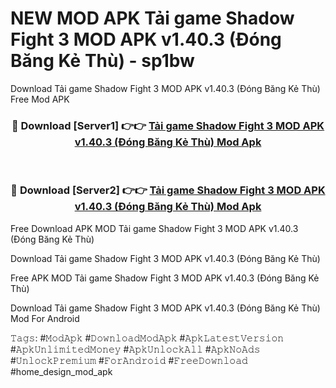 # NEW MOD APK Tải game Shadow Fight 3 MOD APK v1.40.3 (Đóng Băng Kẻ Thù) - sp1bw
Download Tải game Shadow Fight 3 MOD APK v1.40.3 (Đóng Băng Kẻ Thù) Free Mod APK

<div align="center">
<h3>🔴 Download [Server1] 👉👉 <a href="https://apk-comot.site?title=Tải_game_Shadow_Fight_3_MOD_APK_v1.40.3_(Đóng_Băng_Kẻ_Thù)">Tải game Shadow Fight 3 MOD APK v1.40.3 (Đóng Băng Kẻ Thù) Mod Apk</a></h3><br>

<h3>🔴 Download [Server2] 👉👉 <a href="https://apk-comot.site?title=Tải_game_Shadow_Fight_3_MOD_APK_v1.40.3_(Đóng_Băng_Kẻ_Thù)">Tải game Shadow Fight 3 MOD APK v1.40.3 (Đóng Băng Kẻ Thù) Mod Apk</a></h3>
</div>


Free Download APK MOD Tải game Shadow Fight 3 MOD APK v1.40.3 (Đóng Băng Kẻ Thù)

Download Tải game Shadow Fight 3 MOD APK v1.40.3 (Đóng Băng Kẻ Thù) 

Free APK MOD Tải game Shadow Fight 3 MOD APK v1.40.3 (Đóng Băng Kẻ Thù) 

Download Tải game Shadow Fight 3 MOD APK v1.40.3 (Đóng Băng Kẻ Thù) Mod For Android

𝚃𝚊𝚐𝚜: #𝙼𝚘𝚍𝙰𝚙𝚔 #𝙳𝚘𝚠𝚗𝚕𝚘𝚊𝚍𝙼𝚘𝚍𝙰𝚙𝚔 #𝙰𝚙𝚔𝙻𝚊𝚝𝚎𝚜𝚝𝚅𝚎𝚛𝚜𝚒𝚘𝚗 #𝙰𝚙𝚔𝚄𝚗𝚕𝚒𝚖𝚒𝚝𝚎𝚍𝙼𝚘𝚗𝚎𝚢 #𝙰𝚙𝚔𝚄𝚗𝚕𝚘𝚌𝚔𝙰𝚕𝚕 #𝙰𝚙𝚔𝙽𝚘𝙰𝚍𝚜 #𝚄𝚗𝚕𝚘𝚌𝚔𝙿𝚛𝚎𝚖𝚒𝚞𝚖 #𝙵𝚘𝚛𝙰𝚗𝚍𝚛𝚘𝚒𝚍 #𝙵𝚛𝚎𝚎𝙳𝚘𝚠𝚗𝚕𝚘𝚊𝚍 #home_design_mod_apk